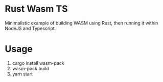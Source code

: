 # Rust Wasm TS

Minimalistic example of building WASM using Rust, then running it within NodeJS and Typescript.

# Usage

1. cargo install wasm-pack
2. wasm-pack build
3. yarn start